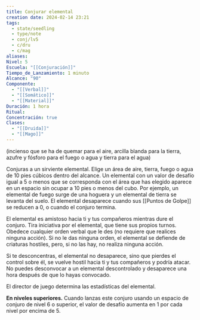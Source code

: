 ```yaml
---
title: Conjurar elemental
creation date: 2024-02-14 23:21
tags:
  - state/seedling
  - type/note
  - conj/lv5
  - c/dru
  - c/mag
aliases: 
Nivel: 5
Escuela: "[[Conjuración]]"
Tiempo_de_Lanzamiento: 1 minuto
Alcance: "90"
Componente:
  - "[[Verbal]]"
  - "[[Somático]]"
  - "[[Material]]"
Duración: 1 hora
Ritual: 
Concentración: true
Clases:
  - "[[Druida]]"
  - "[[Mago]]"
---
```

(incienso que se ha de quemar para el aire, arcilla blanda para la tierra, azufre y fósforo para el fuego o agua y tierra para el agua)

Conjuras a un sirviente elemental. Elige un área de aire, tierra, fuego o agua de 10 pies cúbicos dentro del alcance. Un elemental con un valor de desafío igual a 5 o menos que se corresponda con el área que has elegido aparece en un espacio sin ocupar a 10 pies o menos del cubo. Por ejemplo, un elemental de fuego surge de una hoguera y un elemental de tierra se levanta del suelo. El elemental desaparece cuando sus [[Puntos de Golpe]] se reducen a 0, o cuando el conjuro termina.

El elemental es amistoso hacia ti y tus compañeros mientras dure el conjuro. Tira iniciativa por el elemental, que tiene sus propios turnos. Obedece cualquier orden verbal que le des (no requiere que realices ninguna acción). Si no le das ninguna orden, el elemental se defiende de criaturas hostiles, pero, si no las hay, no realiza ninguna acción.

Si te desconcentras, el elemental no desaparece, sino que pierdes el control sobre él, se vuelve hostil hacia ti y tus compañeros y podría atacar. No puedes desconvocar a un elemental descontrolado y desaparece una hora después de que lo hayas convocado.

El director de juego determina las estadísticas del elemental.

**En niveles superiores.** Cuando lanzas este conjuro usando un espacio de conjuro de nivel 6 o superior, el valor de desafío aumenta en 1 por cada nivel por encima de 5.